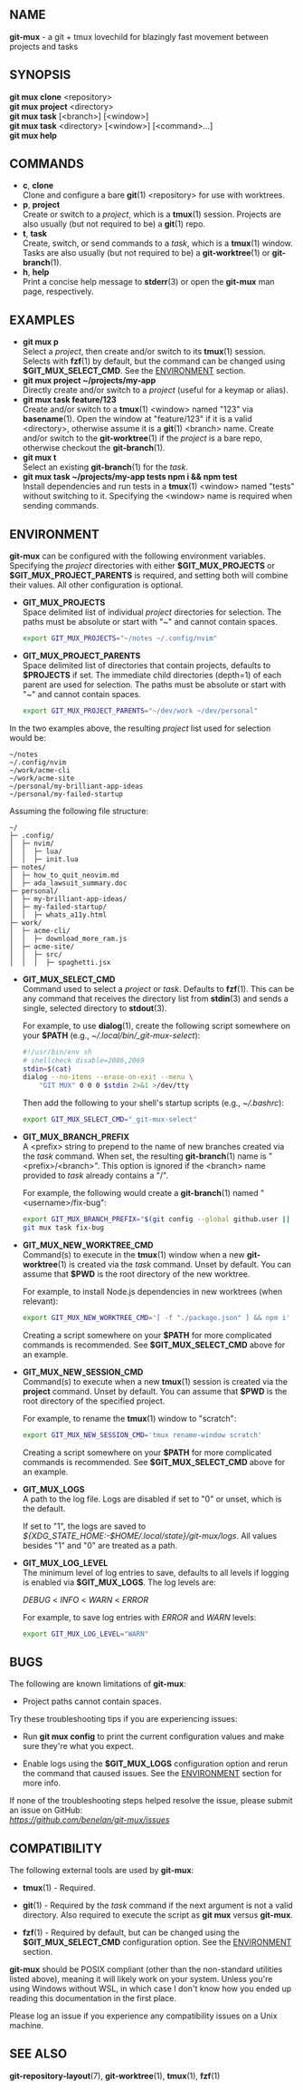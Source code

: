 ## NAME

**git-mux** - a git + tmux lovechild for blazingly fast movement between
projects and tasks

## SYNOPSIS

**git mux clone** \<repository\>  
**git mux project** \<directory\>  
**git mux task** \[\<branch\>\] \[\<window\>\]  
**git mux task** \<directory\> \[\<window\>\] \[\<command\>...\]  
**git mux help**

## COMMANDS

- **c**, **clone**  
  Clone and configure a bare **git**(1) \<repository\> for use with
  worktrees.
- **p**, **project**  
  Create or switch to a _project_, which is a **tmux**(1) session.
  Projects are also usually (but not required to be) a **git**(1)
  repo.
- **t**, **task**  
  Create, switch, or send commands to a _task_, which is a **tmux**(1)
  window. Tasks are also usually (but not required to be) a
  **git-worktree**(1) or **git-branch**(1).
- **h**, **help**  
  Print a concise help message to **stderr**(3) or open the
  **git-mux** man page, respectively.

## EXAMPLES

- **git mux p**  
  Select a _project_, then create and/or switch to its **tmux**(1)
  session. Selects with **fzf**(1) by default, but the command can be
  changed using **\$GIT_MUX_SELECT_CMD**. See the [ENVIRONMENT](#environment)
  section.
- **git mux project \~/projects/my-app**  
  Directly create and/or switch to a _project_ (useful for a keymap or
  alias).
- **git mux task feature/123**  
  Create and/or switch to a **tmux**(1) \<window\> named "123" via
  **basename**(1). Open the window at "feature/123" if it is a valid
  \<directory\>, otherwise assume it is a **git**(1) \<branch\> name.
  Create and/or switch to the **git-worktree**(1) if the _project_ is
  a bare repo, otherwise checkout the **git-branch**(1).
- **git mux t**  
  Select an existing **git-branch**(1) for the _task_.
- **git mux task \~/projects/my-app tests npm i && npm test**  
  Install dependencies and run tests in a **tmux**(1) \<window\> named
  "tests" without switching to it. Specifying the \<window\> name is
  required when sending commands.

## ENVIRONMENT

**git-mux** can be configured with the following environment variables.
Specifying the _project_ directories with either **\$GIT_MUX_PROJECTS**
or **\$GIT_MUX_PROJECT_PARENTS** is required, and setting both will
combine their values. All other configuration is optional.

- **GIT_MUX_PROJECTS**  
  Space delimited list of individual _project_ directories for
  selection. The paths must be absolute or start with "\~" and cannot
  contain spaces.

  ```sh
  export GIT_MUX_PROJECTS="~/notes ~/.config/nvim"
  ```

- **GIT_MUX_PROJECT_PARENTS**  
  Space delimited list of directories that contain projects, defaults
  to **\$PROJECTS** if set. The immediate child directories (depth=1)
  of each parent are used for selection. The paths must be absolute or
  start with "\~" and cannot contain spaces.

  ```sh
  export GIT_MUX_PROJECT_PARENTS="~/dev/work ~/dev/personal"
  ```

In the two examples above, the resulting _project_ list used for
selection would be:

```text
~/notes
~/.config/nvim
~/work/acme-cli
~/work/acme-site
~/personal/my-brilliant-app-ideas
~/personal/my-failed-startup
```

Assuming the following file structure:

```text
~/
├─ .config/
│  ├─ nvim/
│  │  ├─ lua/
│  │  ├─ init.lua
├─ notes/
│  ├─ how_to_quit_neovim.md
│  ├─ ada_lawsuit_summary.doc
├─ personal/
│  ├─ my-brilliant-app-ideas/
│  ├─ my-failed-startup/
│  │  ├─ whats_a11y.html
├─ work/
│  ├─ acme-cli/
│  │  ├─ download_more_ram.js
│  ├─ acme-site/
│  │  ├─ src/
│  │  │  ├─ spaghetti.jsx
```

- **GIT_MUX_SELECT_CMD**  
  Command used to select a _project_ or _task_. Defaults to
  **fzf**(1). This can be any command that receives the directory list
  from **stdin**(3) and sends a single, selected directory to
  **stdout**(3).

  For example, to use **dialog**(1), create the following script
  somewhere on your **\$PATH** (e.g.,
  _\~/.local/bin/\_git-mux-select_):

  ```sh
  #!/usr/bin/env sh
  # shellcheck disable=2086,2069
  stdin=$(cat)
  dialog --no-items --erase-on-exit --menu \
      "GIT MUX" 0 0 0 $stdin 2>&1 >/dev/tty
  ```

  Then add the following to your shell's startup scripts (e.g.,
  _\~/.bashrc_):

  ```sh
  export GIT_MUX_SELECT_CMD="_git-mux-select"
  ```

- **GIT_MUX_BRANCH_PREFIX**  
  A \<prefix\> string to prepend to the name of new branches created
  via the _task_ command. When set, the resulting **git-branch**(1)
  name is "\<prefix\>/\<branch\>". This option is ignored if the
  \<branch\> name provided to _task_ already contains a "/".

  For example, the following would create a **git-branch**(1) named
  "\<username\>/fix-bug":

  ```sh
  export GIT_MUX_BRANCH_PREFIX="$(git config --global github.user || id -un)"
  git mux task fix-bug
  ```

- **GIT_MUX_NEW_WORKTREE_CMD**  
  Command(s) to execute in the **tmux**(1) window when a new
  **git-worktree**(1) is created via the _task_ command. Unset by
  default. You can assume that **\$PWD** is the root directory of the
  new worktree.

  For example, to install Node.js dependencies in new worktrees (when
  relevant):

  ```sh
  export GIT_MUX_NEW_WORKTREE_CMD='[ -f "./package.json" ] && npm i'
  ```

  Creating a script somewhere on your **\$PATH** for more complicated
  commands is recommended. See **\$GIT_MUX_SELECT_CMD** above for an
  example.

- **GIT_MUX_NEW_SESSION_CMD**  
  Command(s) to execute when a new **tmux**(1) session is created via
  the **project** command. Unset by default. You can assume that
  **\$PWD** is the root directory of the specified project.

  For example, to rename the **tmux**(1) window to "scratch":

  ```sh
  export GIT_MUX_NEW_SESSION_CMD='tmux rename-window scratch'
  ```

  Creating a script somewhere on your **\$PATH** for more complicated
  commands is recommended. See **\$GIT_MUX_SELECT_CMD** above for an
  example.

- **GIT_MUX_LOGS**  
  A path to the log file. Logs are disabled if set to "0" or unset,
  which is the default.

  If set to "1", the logs are saved to
  _\${XDG_STATE_HOME:-$HOME/.local/state}/git-mux/logs_. All values
  besides "1" and "0" are treated as a path.

- **GIT_MUX_LOG_LEVEL**  
  The minimum level of log entries to save, defaults to all levels if
  logging is enabled via **\$GIT_MUX_LOGS**. The log levels are:

  _DEBUG_ \< _INFO_ \< _WARN_ \< _ERROR_

  For example, to save log entries with _ERROR_ and _WARN_ levels:

  ```sh
  export GIT_MUX_LOG_LEVEL="WARN"
  ```

## BUGS

The following are known limitations of **git-mux**:

- Project paths cannot contain spaces.

Try these troubleshooting tips if you are experiencing issues:

- Run **git mux config** to print the current configuration values and
  make sure they're what you expect.

- Enable logs using the **\$GIT_MUX_LOGS** configuration option and
  rerun the command that caused issues. See the [ENVIRONMENT](#environment) section
  for more info.

If none of the troubleshooting steps helped resolve the issue, please
submit an issue on GitHub:  
*<https://github.com/benelan/git-mux/issues>*

## COMPATIBILITY

The following external tools are used by **git-mux**:

- **tmux**(1) - Required.

- **git**(1) - Required by the _task_ command if the next argument is
  not a valid directory. Also required to execute the script as **git
  mux** versus **git-mux**.

- **fzf**(1) - Required by default, but can be changed using the
  **\$GIT_MUX_SELECT_CMD** configuration option. See the
  [ENVIRONMENT](#environment) section.

**git-mux** should be POSIX compliant (other than the non-standard
utilities listed above), meaning it will likely work on your system.
Unless you're using Windows without WSL, in which case I don't know how
you ended up reading this documentation in the first place.

Please log an issue if you experience any compatibility issues on a Unix
machine.

## SEE ALSO

**git-repository-layout**(7), **git-worktree**(1), **tmux**(1),
**fzf**(1)
